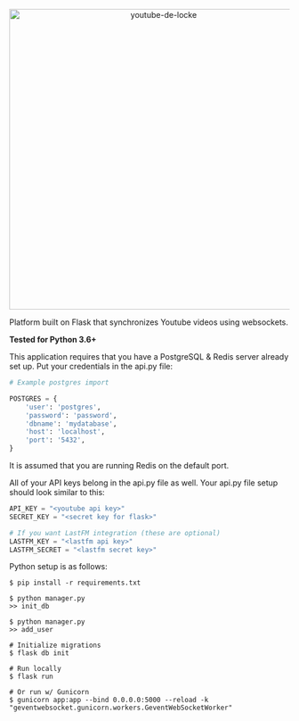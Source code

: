 <p align="center">
  <img src="https://github.com/jtcourtemarche/youtube-de-locke/blob/master/static/images/logo.png" alt="youtube-de-locke" width="539" />
</p>

Platform built on Flask that synchronizes Youtube videos using websockets.

**Tested for Python 3.6+**

This application requires that you have a PostgreSQL & Redis server already set up.
Put your credentials in the api.py file:

```python
# Example postgres import

POSTGRES = {
    'user': 'postgres',
    'password': 'password',
    'dbname': 'mydatabase',
    'host': 'localhost',
    'port': '5432',
}
```

It is assumed that you are running Redis on the default port.

All of your API keys belong in the api.py file as well.
Your api.py file setup should look similar to this:

```python
API_KEY = "<youtube api key>"
SECRET_KEY = "<secret key for flask>"

# If you want LastFM integration (these are optional)
LASTFM_KEY = "<lastfm api key>"
LASTFM_SECRET = "<lastfm secret key>"
```
Python setup is as follows:

```
$ pip install -r requirements.txt 

$ python manager.py
>> init_db

$ python manager.py
>> add_user

# Initialize migrations
$ flask db init

# Run locally
$ flask run

# Or run w/ Gunicorn 
$ gunicorn app:app --bind 0.0.0.0:5000 --reload -k "geventwebsocket.gunicorn.workers.GeventWebSocketWorker" 
```
